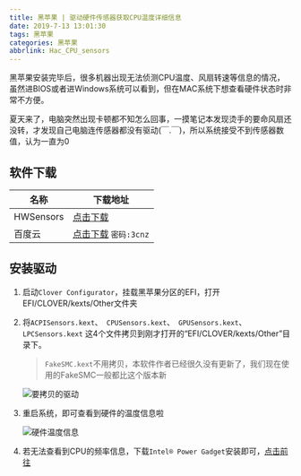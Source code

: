 ```yaml
---
title: 黑苹果 | 驱动硬件传感器获取CPU温度详细信息
date: 2019-7-13 13:01:30
tags: 黑苹果
categories: 黑苹果
abbrlink: Hac_CPU_sensors
---
```


黑苹果安装完毕后，很多机器出现无法侦测CPU温度、风扇转速等信息的情况，虽然进BIOS或者进Windows系统可以看到，但在MAC系统下想查看硬件状态时非常不方便。

夏天来了，电脑突然出现卡顿都不知怎么回事，一摸笔记本发现烫手的要命风扇还没转，才发现自己电脑连传感器都没有驱动(￣.￣)，所以系统接受不到传感器数值，认为一直为0

<!-- more -->

## 软件下载

| 名称      | 下载地址                                                     |
| --------- | ------------------------------------------------------------ |
| HWSensors | [点击下载](https://github.com/kozlekek/HWSensors/releases)   |
| 百度云    | [点击下载](https://pan.baidu.com/s/1Ph2APt0D94vZPu9e3qPi6g)  `密码:3cnz` |

## 安装驱动

1. 启动`Clover Configurator`，挂载黑苹果分区的EFI，打开EFI/CLOVER/kexts/Other文件夹

2. 将`ACPISensors.kext`、` CPUSensors.kext`、` GPUSensors.kext`、` LPCSensors.kext` 这4个文件拷贝到刚才打开的“EFI/CLOVER/kexts/Other”目录下。

   > `FakeSMC.kext`不用拷贝，本软件作者已经很久没有更新了，我们现在使用的FakeSMC一般都比这个版本新

   ![要拷贝的驱动](https://cdn.zuiyu1818.cn/mac/CPU_sensors.png)

3. 重启系统，即可查看到硬件的温度信息啦

   ![硬件温度信息](https://cdn.zuiyu1818.cn/mac/CPU_sensors_sample.png)

4. 若无法查看到CPU的频率信息，下载`Intel® Power Gadget`安装即可，[点击前往](https://software.intel.com/en-us/articles/intel-power-gadget)